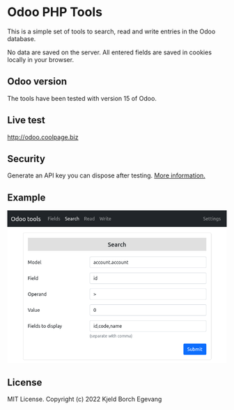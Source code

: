 # Odoo PHP Tools

This is a simple set of tools to search, read and write entries in the Odoo database.

No data are saved on the server. All entered fields are saved in cookies locally in your browser.

## Odoo version
The tools have been tested with version 15 of Odoo.

## Live test
http://odoo.coolpage.biz

## Security
Generate an API key you can dispose after testing. [More information.](https://www.odoo.com/documentation/15.0/developer/misc/api/odoo.html#api-keys)

## Example
![account.account](odoo-tools.png)

## License
MIT License. Copyright (c) 2022 Kjeld Borch Egevang
